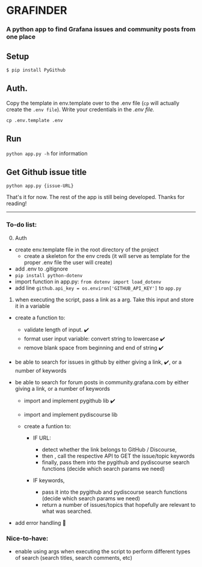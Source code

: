 # GRAFINDER
### A python app to find Grafana issues and community posts from one place


## Setup

```
$ pip install PyGithub
```

## Auth.

Copy the template in env.template over to the .env file (`cp` will actually create the `.env file`). Write your credentials in the *.env file.*

```
cp .env.template .env
```

## Run

`python app.py -h` for information


## Get Github issue title

```
python app.py {issue-URL}
```

That's it for now. The rest of the app is still being developed. 
Thanks for reading!

-----

### To-do list:

0. Auth

- create env.template file in the root directory of the project
  - create a skeleton for the env creds (it will serve as template for the proper .env file the user will create)
- add .env to .gitignore
- `pip install python-dotenv`
- import function in app.py: `from dotenv import load_dotenv`
- add line `github.api_key = os.environ['GITHUB_API_KEY']` to `app.py`

1. when executing the script, pass a link as a arg. Take this input and store it in a variable
- create a function to:
  - validate length of input.  :heavy_check_mark:
  - format user input variable: convert string to lowercase :heavy_check_mark:
  - remove blank space from beginning and end of string :heavy_check_mark:
- be able to search for issues in github by either giving a link, :heavy_check_mark:,  or a number of keywords 
- be able to search for forum posts in community.grafana.com by either giving a link, or a number of keywords 
  - import and implement pygithub lib :heavy_check_mark: 
  - import and implement pydiscourse lib
  - create a funtion to:
  
    - IF URL: 
      - detect whether the link belongs to GitHub / Discourse,  
      - then , call the respective API to GET the issue/topic keywords
      - finally, pass them into the pygithub and pydiscourse search functions (decide which search params we need)
      
    - IF keywords, 
      - pass it into the pygithub and pydiscourse search functions (decide which search params we need)
      - return a number of issues/topics that hopefully are relevant to what was searched.
 
- add error handling :hammer:

### Nice-to-have:

- enable using args when executing the script to perform different types of search (search titles, search comments, etc) 
